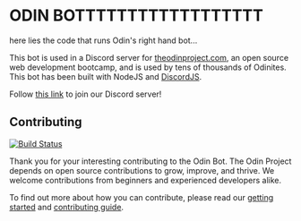 # ODIN BOTTTTTTTTTTTTTTTTTT

here lies the code that runs Odin's right hand bot... 

This bot is used in a Discord server for [theodinproject.com](https://www.theodinproject.com), an open source web development bootcamp, and is used by tens of thousands of Odinites. This bot has been built with NodeJS and [DiscordJS](https://discord.js.org/#/docs/main/stable/general/welcome).

Follow [this link](https://discord.gg/fbFCkYabZB) to join our Discord server!

## Contributing
[![Build Status](https://circleci.com/gh/TheOdinProject/theodinproject.svg?style=svg)](https://app.circleci.com/pipelines/github/TheOdinProject/odin-bot-v2)

Thank you for your interesting contributing to the Odin Bot. The Odin Project depends on open source contributions to grow, improve, and thrive. We welcome contributions from beginners and experienced developers alike.

To find out more about how you can contribute, please read our [getting started](https://github.com/TheOdinProject/odin-bot-v2/wiki/Getting-Started) and [contributing guide](https://github.com/TheOdinProject/odin-bot-v2/wiki/Contributing-Guide).

